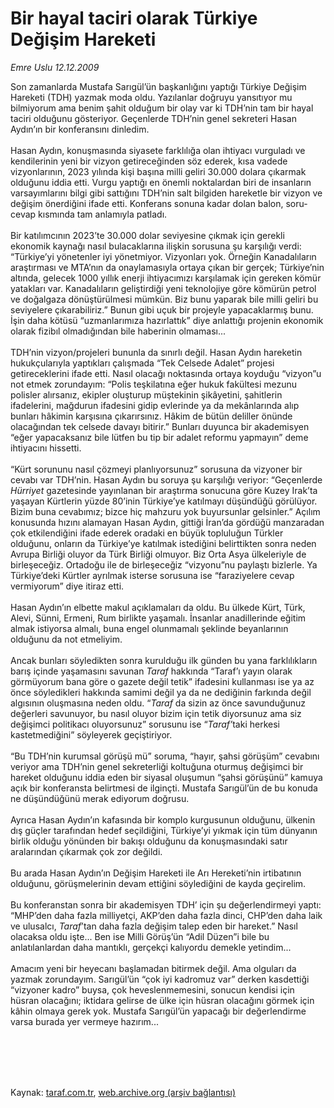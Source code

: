 # Bir hayal taciri olarak Türkiye Değişim Hareketi

*Emre Uslu 12.12.2009*

<div class="taraf_structure_2col_1zq">
<div class="margen_n">



 <p>Son zamanlarda Mustafa Sarıgül’ün başkanlığını yaptığı Türkiye Değişim Hareketi (TDH) yazmak moda oldu. Yazılanlar doğruyu yansıtıyor mu bilmiyorum ama benim şahit olduğum bir olay var ki TDH’nin tam bir hayal taciri olduğunu gösteriyor. Geçenlerde TDH’nin genel sekreteri Hasan Aydın’ın bir konferansını dinledim. <br/><br/>Hasan Aydın, konuşmasında siyasete farklılığa olan ihtiyacı vurguladı ve kendilerinin yeni bir vizyon getireceğinden söz ederek, kısa vadede vizyonlarının, 2023 yılında kişi başına milli geliri 30.000 dolara çıkarmak olduğunu iddia etti. Vurgu yaptığı en önemli noktalardan biri de insanların varsayımlarını bilgi gibi sattığını TDH’nin salt bilgiden hareketle bir vizyon ve değişim önerdiğini ifade etti. Konferans sonuna kadar dolan balon, soru-cevap kısmında tam anlamıyla patladı. <br/><br/>Bir katılımcının 2023’te 30.000 dolar seviyesine çıkmak için gerekli ekonomik kaynağı nasıl bulacaklarına ilişkin sorusuna şu karşılığı verdi: “Türkiye’yi yönetenler iyi yönetmiyor. Vizyonları yok. Örneğin Kanadalıların araştırması ve MTA’nın da onaylamasıyla ortaya çıkan bir gerçek; Türkiye’nin altında, gelecek 1000 yıllık enerji ihtiyacımızı karşılamak için gereken kömür yatakları var. Kanadalıların geliştirdiği yeni teknolojiye göre kömürün petrol ve doğalgaza dönüştürülmesi mümkün. Biz bunu yaparak bile milli geliri bu seviyelere çıkarabiliriz.” Bunun gibi uçuk bir projeyle yapacaklarmış bunu. İşin daha kötüsü “uzmanlarımıza hazırlattık” diye anlattığı projenin ekonomik olarak fizibıl olmadığından bile haberinin olmaması... <br/><br/>TDH’nin vizyon/projeleri bununla da sınırlı değil. Hasan Aydın hareketin hukukçularıyla yaptıkları çalışmada “Tek Celsede Adalet” projesi getireceklerini ifade etti. Nasıl olacağı noktasında ortaya koyduğu “vizyon”u not etmek zorundayım: “Polis teşkilatına eğer hukuk fakültesi mezunu polisler alırsanız, ekipler oluşturup müştekinin şikâyetini, şahitlerin ifadelerini, mağdurun ifadesini gidip evlerinde ya da mekânlarında alıp bunları hâkimin karşısına çıkarırsınız. Hâkim de bütün deliller önünde olacağından tek celsede davayı bitirir.” Bunları duyunca bir akademisyen “eğer yapacaksanız bile lütfen bu tip bir adalet reformu yapmayın” deme ihtiyacını hissetti. <br/><br/>“Kürt sorununu nasıl çözmeyi planlıyorsunuz” sorusuna da vizyoner bir cevabı var TDH’nin. Hasan Aydın bu soruya şu karşılığı veriyor: “Geçenlerde <i>Hürriyet</i> gazetesinde yayınlanan bir araştırma sonucuna göre Kuzey Irak’ta yaşayan Kürtlerin yüzde 80’inin Türkiye’ye katılmayı düşündüğü görülüyor. Bizim buna cevabımız; bizce hiç mahzuru yok buyursunlar gelsinler.” Açılım konusunda hızını alamayan Hasan Aydın, gittiği İran’da gördüğü manzaradan çok etkilendiğini ifade ederek oradaki en büyük topluluğun Türkler olduğunu, onların da Türkiye’ye katılmak istediğini belirttikten sonra neden Avrupa Birliği oluyor da Türk Birliği olmuyor. Biz Orta Asya ülkeleriyle de birleşeceğiz. Ortadoğu ile de birleşeceğiz “vizyonu”nu paylaştı bizlerle. Ya Türkiye’deki Kürtler ayrılmak isterse sorusuna ise “faraziyelere cevap vermiyorum” diye itiraz etti. <br/><br/>Hasan Aydın’ın elbette makul açıklamaları da oldu. Bu ülkede Kürt, Türk, Alevi, Sünni, Ermeni, Rum birlikte yaşamalı. İnsanlar anadillerinde eğitim almak istiyorsa almalı, buna engel olunmamalı şeklinde beyanlarının olduğunu da not etmeliyim. <br/><br/>Ancak bunları söyledikten sonra kurulduğu ilk günden bu yana farklılıkların barış içinde yaşamasını savunan <i>Taraf </i>hakkında “Taraf’ı yayın olarak görmüyorum bana göre o gazete değil tetik” ifadesini kullanması ise ya az önce söyledikleri hakkında samimi değil ya da ne dediğinin farkında değil algısının oluşmasına neden oldu. “<i>Taraf </i>da sizin az önce savunduğunuz değerleri savunuyor, bu nasıl oluyor bizim için tetik diyorsunuz ama siz değişimci politikacı oluyorsunuz” sorusunu ise “<i>Taraf’</i>taki herkesi kastetmediğini” söyleyerek geçiştiriyor. <br/><br/>“Bu TDH’nin kurumsal görüşü mü” soruma, “hayır, şahsi görüşüm” cevabını veriyor ama TDH’nin genel sekreterliği koltuğuna oturmuş değişimci bir hareket olduğunu iddia eden bir siyasal oluşumun “şahsi görüşünü” kamuya açık bir konferansta belirtmesi de ilginçti. Mustafa Sarıgül’ün de bu konuda ne düşündüğünü merak ediyorum doğrusu. <br/><br/>Ayrıca Hasan Aydın’ın kafasında bir komplo kurgusunun olduğunu, ülkenin dış güçler tarafından hedef seçildiğini, Türkiye’yi yıkmak için tüm dünyanın birlik olduğu yönünden bir bakışı olduğunu da konuşmasındaki satır aralarından çıkarmak çok zor değildi. <br/><br/>Bu arada Hasan Aydın’ın Değişim Hareketi ile Arı Hereketi’nin irtibatının olduğunu, görüşmelerinin devam ettiğini söylediğini de kayda geçirelim. <br/><br/>Bu konferanstan sonra bir akademisyen TDH’ için şu değerlendirmeyi yaptı: “MHP’den daha fazla milliyetçi, AKP’den daha fazla dinci, CHP’den daha laik ve ulusalcı, <i>Taraf</i>’tan daha fazla değişim talep eden bir hareket.” Nasıl olacaksa oldu işte... Ben ise Milli Görüş’ün “Adil Düzen”i bile bu anlatılanlardan daha mantıklı, gerçekçi kalıyordu demekle yetindim... <br/><br/>Amacım yeni bir heyecanı başlamadan bitirmek değil. Ama olguları da yazmak zorundayım. Sarıgül’ün “çok iyi kadromuz var” derken kasdettiği “vizyoner kadro” buysa, çok heveslenmemesini, sonucun kendisi için hüsran olacağını; iktidara gelirse de ülke için hüsran olacağını görmek için kâhin olmaya gerek yok. Mustafa Sarıgül’ün yapacağı bir değerlendirme varsa burada yer vermeye hazırım... </p>
<br/>
<br/>
<br/>



<br/>


<div id="taraf_not">
</div>

</div>


</div>

Kaynak: [taraf.com.tr](http://taraf.com.tr:80/makale/8994.htm), [web.archive.org (arşiv bağlantısı)](http://web.archive.org/web/20100103192357/http://taraf.com.tr:80/makale/8994.htm)
